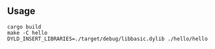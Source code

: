 ## Usage

```shell
cargo build
make -C hello
DYLD_INSERT_LIBRARIES=./target/debug/libbasic.dylib ./hello/hello
```
